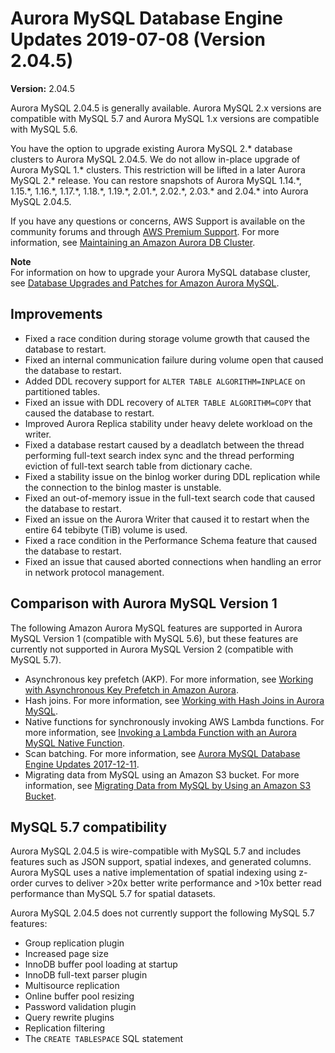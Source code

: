 # Aurora MySQL Database Engine Updates 2019\-07\-08 \(Version 2\.04\.5\)<a name="AuroraMySQL.Updates.2045"></a>

**Version:** 2\.04\.5

Aurora MySQL 2\.04\.5 is generally available\. Aurora MySQL 2\.x versions are compatible with MySQL 5\.7 and Aurora MySQL 1\.x versions are compatible with MySQL 5\.6\.

 You have the option to upgrade existing Aurora MySQL 2\.\* database clusters to Aurora MySQL 2\.04\.5\. We do not allow in\-place upgrade of Aurora MySQL 1\.\* clusters\. This restriction will be lifted in a later Aurora MySQL 2\.\* release\. You can restore snapshots of Aurora MySQL 1\.14\.\*, 1\.15\.\*, 1\.16\.\*, 1\.17\.\*, 1\.18\.\*, 1\.19\.\*, 2\.01\.\*, 2\.02\.\*, 2\.03\.\* and 2\.04\.\* into Aurora MySQL 2\.04\.5\. 

If you have any questions or concerns, AWS Support is available on the community forums and through [AWS Premium Support](http://aws.amazon.com/support)\. For more information, see [Maintaining an Amazon Aurora DB Cluster](USER_UpgradeDBInstance.Maintenance.md)\.

**Note**  
For information on how to upgrade your Aurora MySQL database cluster, see [Database Upgrades and Patches for Amazon Aurora MySQL](AuroraMySQL.Updates.md#AuroraMySQL.Updates.Patching)\.

## Improvements<a name="AuroraMySQL.Updates.2045.Improvements"></a>
+  Fixed a race condition during storage volume growth that caused the database to restart\. 
+  Fixed an internal communication failure during volume open that caused the database to restart\. 
+  Added DDL recovery support for `ALTER TABLE ALGORITHM=INPLACE` on partitioned tables\. 
+  Fixed an issue with DDL recovery of `ALTER TABLE ALGORITHM=COPY` that caused the database to restart\. 
+  Improved Aurora Replica stability under heavy delete workload on the writer\. 
+  Fixed a database restart caused by a deadlatch between the thread performing full\-text search index sync and the thread performing eviction of full\-text search table from dictionary cache\. 
+  Fixed a stability issue on the binlog worker during DDL replication while the connection to the binlog master is unstable\. 
+  Fixed an out\-of\-memory issue in the full\-text search code that caused the database to restart\. 
+  Fixed an issue on the Aurora Writer that caused it to restart when the entire 64 tebibyte \(TiB\) volume is used\. 
+  Fixed a race condition in the Performance Schema feature that caused the database to restart\. 
+  Fixed an issue that caused aborted connections when handling an error in network protocol management\. 

## Comparison with Aurora MySQL Version 1<a name="AuroraMySQL.Updates.2045.Compare56"></a>

The following Amazon Aurora MySQL features are supported in Aurora MySQL Version 1 \(compatible with MySQL 5\.6\), but these features are currently not supported in Aurora MySQL Version 2 \(compatible with MySQL 5\.7\)\.
+ Asynchronous key prefetch \(AKP\)\. For more information, see [Working with Asynchronous Key Prefetch in Amazon Aurora](AuroraMySQL.BestPractices.md#Aurora.BestPractices.AKP)\.
+ Hash joins\. For more information, see [Working with Hash Joins in Aurora MySQL](AuroraMySQL.BestPractices.md#Aurora.BestPractices.HashJoin)\.
+ Native functions for synchronously invoking AWS Lambda functions\. For more information, see [Invoking a Lambda Function with an Aurora MySQL Native Function](AuroraMySQL.Integrating.Lambda.md#AuroraMySQL.Integrating.NativeLambda)\.
+ Scan batching\. For more information, see [Aurora MySQL Database Engine Updates 2017\-12\-11](AuroraMySQL.Updates.20171211.md)\.
+ Migrating data from MySQL using an Amazon S3 bucket\. For more information, see [Migrating Data from MySQL by Using an Amazon S3 Bucket](AuroraMySQL.Migrating.ExtMySQL.md#AuroraMySQL.Migrating.ExtMySQL.S3)\.

## MySQL 5\.7 compatibility<a name="AuroraMySQL.Updates.2045.Compatibility"></a>

Aurora MySQL 2\.04\.5 is wire\-compatible with MySQL 5\.7 and includes features such as JSON support, spatial indexes, and generated columns\. Aurora MySQL uses a native implementation of spatial indexing using z\-order curves to deliver >20x better write performance and >10x better read performance than MySQL 5\.7 for spatial datasets\.

Aurora MySQL 2\.04\.5 does not currently support the following MySQL 5\.7 features:
+ Group replication plugin
+ Increased page size
+ InnoDB buffer pool loading at startup
+ InnoDB full\-text parser plugin
+ Multisource replication
+ Online buffer pool resizing
+ Password validation plugin
+ Query rewrite plugins
+ Replication filtering
+ The `CREATE TABLESPACE` SQL statement